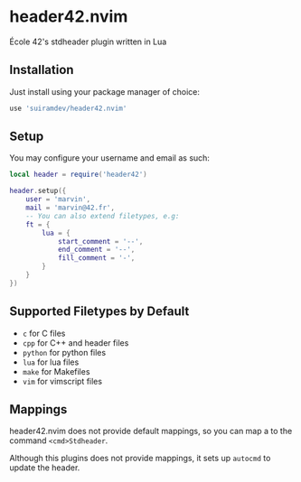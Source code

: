 # header42.nvim

École 42's stdheader plugin written in Lua

## Installation

Just install using your package manager of choice:

```lua
use 'suiramdev/header42.nvim'
```


## Setup

You may configure your username and email as such:

```lua
local header = require('header42')

header.setup({
	user = 'marvin',
	mail = 'marvin@42.fr',
	-- You can also extend filetypes, e.g:
	ft = {
		lua = {
			start_comment = '--',
			end_comment = '--',
			fill_comment = '-',
		}
	}
})
```

## Supported Filetypes by Default

- `c` for C files
- `cpp` for C++ and header files
- `python` for python files
- `lua` for lua files
- `make` for Makefiles
- `vim` for vimscript files

## Mappings

header42.nvim does not provide default mappings, so you can map a to the command `<cmd>Stdheader`.

Although this plugins does not provide mappings, it sets up `autocmd` to update the header.
